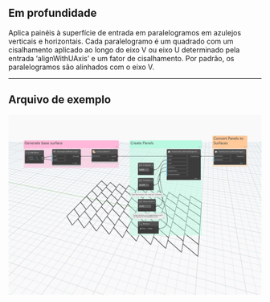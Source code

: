 ## Em profundidade
Aplica painéis à superfície de entrada em paralelogramos em azulejos verticais e horizontais. Cada paralelogramo é um quadrado com um cisalhamento aplicado ao longo do eixo V ou eixo U determinado pela entrada ‘alignWithUAxis’ e um fator de cisalhamento. Por padrão, os paralelogramos são alinhados com o eixo V.
___
## Arquivo de exemplo

![ByParallelograms](./Autodesk.DesignScript.Geometry.PanelSurface.ByParallelograms_img.jpg)
